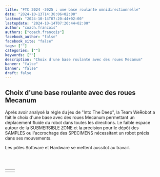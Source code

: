 ```yaml
---
title: "FTC 2024 -2025 : une base roulante omnidirectionnelle"
date: "2024-10-13T14:30:06+02:00"
lastmod: "2024-10-14T07:20:44+02:00"
lastupdate: "2024-10-14T07:20:44+02:00"
author: "coach.francois"
authors: ["coach.francois"]
facebook_author: "false"
facebook_site: "false"
tags: [""]
categories: [""]
keywords: [""]
description: "Choix d'une base roulante avec des roues Mecanum"
baneer: "false"
banner: "false"
draft: false
---
```

## Choix d'une base roulante avec des roues Mecanum

Après avoir analysé la règle du jeu de "Into The Deep", la Team WeRobot a fait le choix d'une base avec des roues Mecanum permettant un déplacement fluide du robot dans toutes les directions. Le faible espace autour de la SUBMERSIBLE ZONE et la précision pour le dépôt des SAMPLES ou l'accrochage des SPECIMENS nécessitant un robot précis dans ses mouvements.

Les pôles Software et Hardware se mettent aussitot au travail.

<br><br>
<center>
<div style="width: 100%" max-width: 700px;">
    <table>
        <tr>
            <td><img src="https://werobot.fr/posts/macanum 01.jpg" alt=""></td>
            <td><img src="https://werobot.fr/posts/macanum 00.jpg" alt=""></td>
	</tr>
    </table>
</div>
</center>
<br><br>







